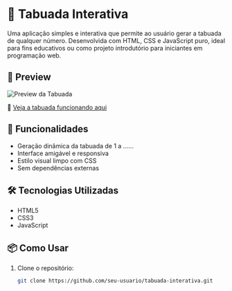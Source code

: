 # 🧮 Tabuada Interativa

Uma aplicação simples e interativa que permite ao usuário gerar a tabuada de qualquer número. Desenvolvida com HTML, CSS e JavaScript puro, ideal para fins educativos ou como projeto introdutório para iniciantes em programação web.

## 📸 Preview

![Preview da Tabuada](https://via.placeholder.com/600x300.png?text=Tabuada+Interativa)

🔗 [Veja a tabuada funcionando aqui](https://seu-usuario.github.io/tabuada-interativa/)


## 🚀 Funcionalidades

- Geração dinâmica da tabuada de 1 a ......
- Interface amigável e responsiva
- Estilo visual limpo com CSS
- Sem dependências externas

## 🛠️ Tecnologias Utilizadas

- HTML5
- CSS3
- JavaScript 

## 📦 Como Usar

1. Clone o repositório:
   ```bash
   git clone https://github.com/seu-usuario/tabuada-interativa.git
